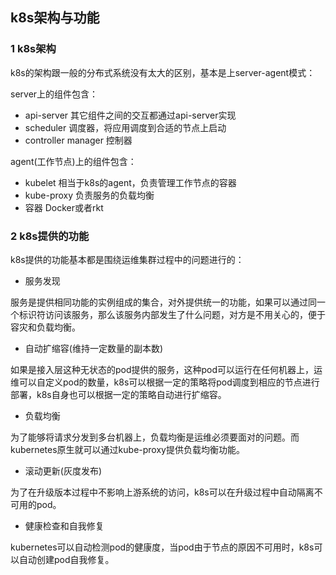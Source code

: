 ## k8s架构与功能

### 1 k8s架构

k8s的架构跟一般的分布式系统没有太大的区别，基本是上server-agent模式：

server上的组件包含：

* api-server 其它组件之间的交互都通过api-server实现
* scheduler 调度器，将应用调度到合适的节点上启动
* controller manager 控制器

agent(工作节点)上的组件包含：

* kubelet 相当于k8s的agent，负责管理工作节点的容器
* kube-proxy 负责服务的负载均衡
* 容器 Docker或者rkt

### 2 k8s提供的功能

k8s提供的功能基本都是围绕运维集群过程中的问题进行的：

* 服务发现

服务是提供相同功能的实例组成的集合，对外提供统一的功能，如果可以通过同一个标识符访问该服务，那么该服务内部发生了什么问题，对方是不用关心的，便于容灾和负载均衡。

* 自动扩缩容(维持一定数量的副本数)

如果是接入层这种无状态的pod提供的服务，这种pod可以运行在任何机器上，运维可以自定义pod的数量，k8s可以根据一定的策略将pod调度到相应的节点进行部署，k8s自身也可以根据一定的策略自动进行扩缩容。

* 负载均衡

为了能够将请求分发到多台机器上，负载均衡是运维必须要面对的问题。而kubernetes原生就可以通过kube-proxy提供负载均衡功能。

* 滚动更新(灰度发布)

为了在升级版本过程中不影响上游系统的访问，k8s可以在升级过程中自动隔离不可用的pod。

* 健康检查和自我修复

kubernetes可以自动检测pod的健康度，当pod由于节点的原因不可用时，k8s可以自动创建pod自我修复。
